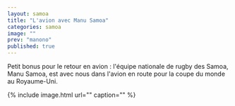 ```yaml
---
layout: samoa
title: "L'avion avec Manu Samoa"
categories: samoa
image: ""
prev: "manono"
published: true
---
```


Petit bonus pour le retour en avion : l'équipe nationale de rugby des Samoa, Manu Samoa, est avec nous dans l'avion en route pour la coupe du monde au Royaume-Uni. 

{% include image.html url="" caption="" %}
